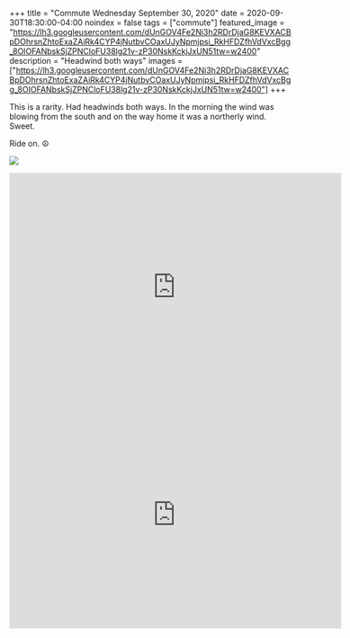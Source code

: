 +++
title =  "Commute Wednesday September 30, 2020"
date = 2020-09-30T18:30:00-04:00
noindex = false
tags = ["commute"]
featured_image = "https://lh3.googleusercontent.com/dUnGOV4Fe2Ni3h2RDrDjaG8KEVXACBpDOhrsnZhtoExaZAiRk4CYP4jNutbvCOaxUJyNpmjpsi_RkHFDZfhVdVxcBgg_8OIOFANbskSjZPNCloFU38lg21v-zP30NskKckjJxUN51tw=w2400"
description = "Headwind both ways"
images = ["https://lh3.googleusercontent.com/dUnGOV4Fe2Ni3h2RDrDjaG8KEVXACBpDOhrsnZhtoExaZAiRk4CYP4jNutbvCOaxUJyNpmjpsi_RkHFDZfhVdVxcBgg_8OIOFANbskSjZPNCloFU38lg21v-zP30NskKckjJxUN51tw=w2400"]
+++

This is a rarity. Had headwinds both ways. In the morning the wind was blowing from the south and on the way home it was a northerly wind. Sweet.

Ride on. ☮

<a href='https://lh3.googleusercontent.com/dUnGOV4Fe2Ni3h2RDrDjaG8KEVXACBpDOhrsnZhtoExaZAiRk4CYP4jNutbvCOaxUJyNpmjpsi_RkHFDZfhVdVxcBgg_8OIOFANbskSjZPNCloFU38lg21v-zP30NskKckjJxUN51tw=w2400'><img src='https://lh3.googleusercontent.com/dUnGOV4Fe2Ni3h2RDrDjaG8KEVXACBpDOhrsnZhtoExaZAiRk4CYP4jNutbvCOaxUJyNpmjpsi_RkHFDZfhVdVxcBgg_8OIOFANbskSjZPNCloFU38lg21v-zP30NskKckjJxUN51tw=w2400'></a>

<iframe height='405' width='590' frameborder='0' allowtransparency='true' scrolling='no' src='https://www.strava.com/activities/4131884651/embed/61d7f13043171421017f50b40c38375dc0641089'></iframe>

<iframe height='405' width='590' frameborder='0' allowtransparency='true' scrolling='no' src='https://www.strava.com/activities/4134754416/embed/c82ca122a195b42728b955480e09054ac6d5ec34'></iframe>
